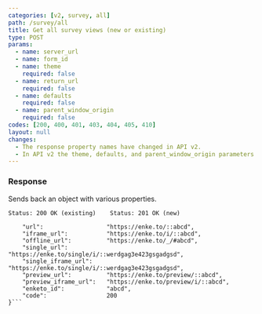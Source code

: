 ```yaml
---
categories: [v2, survey, all]
path: /survey/all
title: Get all survey views (new or existing)
type: POST
params: 
  - name: server_url 
  - name: form_id
  - name: theme
    required: false
  - name: return_url
    required: false
  - name: defaults
    required: false
  - name: parent_window_origin
    required: false
codes: [200, 400, 401, 403, 404, 405, 410]
layout: null
changes: 
  - The response property names have changed in API v2.
  - In API v2 the theme, defaults, and parent_window_origin parameters were added.
---
```


### Response

Sends back an object with various properties.

```Status: 200 OK (existing)    Status: 201 OK (new)```
```{
    "url":                  "https://enke.to/::abcd",
    "iframe_url":           "https://enke.to/i/::abcd",
    "offline_url":          "https://enke.to/_/#abcd",
    "single_url":           "https://enke.to/single/i/::werdgag3e423gsgadgsd",
    "single_iframe_url":    "https://enke.to/single/i/::werdgag3e423gsgadgsd",
    "preview_url":          "https://enke.to/preview/::abcd",
    "preview_iframe_url":   "https://enke.to/preview/i/::abcd",
    "enketo_id":            "abcd",
    "code":                 200
}```
